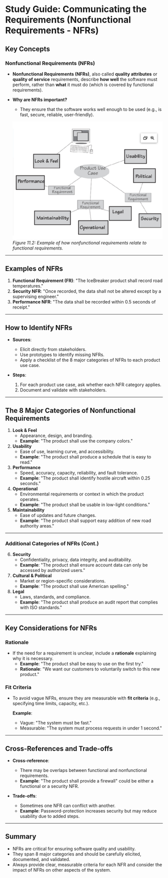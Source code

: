 
# Study Guide: Communicating the Requirements (Nonfunctional Requirements - NFRs)

## Key Concepts

### Nonfunctional Requirements (NFRs)
- **Nonfunctional Requirements (NFRs)**, also called **quality attributes** or **quality of service** requirements, describe **how well** the software must perform, rather than **what** it must do (which is covered by functional requirements).
- **Why are NFRs important?**  
  - They ensure that the software works well enough to be used (e.g., is fast, secure, reliable, user-friendly).

  ![img](./images/11.2.png)  
  *Figure 11.2: Example of how nonfunctional requirements relate to functional requirements.*

---

## Examples of NFRs

1. **Functional Requirement (FR)**: "The IceBreaker product shall record road temperatures."
2. **Security NFR**: "Once recorded, the data shall not be altered except by a supervising engineer."
3. **Performance NFR**: "The data shall be recorded within 0.5 seconds of receipt."

---

## How to Identify NFRs

- **Sources**:  
  - Elicit directly from stakeholders.
  - Use prototypes to identify missing NFRs.
  - Apply a checklist of the 8 major categories of NFRs to each product use case.



- **Steps**:
  1. For each product use case, ask whether each NFR category applies.
  2. Document and validate with stakeholders.

---

## The 8 Major Categories of Nonfunctional Requirements

1. **Look & Feel**
   - Appearance, design, and branding.
   - **Example**: "The product shall use the company colors."
2. **Usability**
   - Ease of use, learning curve, and accessibility.
   - **Example**: "The product shall produce a schedule that is easy to read."
3. **Performance**
   - Speed, accuracy, capacity, reliability, and fault tolerance.
   - **Example**: "The product shall identify hostile aircraft within 0.25 seconds."
4. **Operational**
   - Environmental requirements or context in which the product operates.
   - **Example**: "The product shall be usable in low-light conditions."
5. **Maintainability**
   - Ease of updates and future changes.
   - **Example**: "The product shall support easy addition of new road authority areas."

---

### Additional Categories of NFRs (Cont.)

6. **Security**
   - Confidentiality, privacy, data integrity, and auditability.
   - **Example**: "The product shall ensure account data can only be accessed by authorized users."
7. **Cultural & Political**
   - Market or region-specific considerations.
   - **Example**: "The product shall use American spelling."
8. **Legal**
   - Laws, standards, and compliance.
   - **Example**: "The product shall produce an audit report that complies with ISO standards."

---

## Key Considerations for NFRs

### Rationale
- If the need for a requirement is unclear, include a **rationale** explaining why it is necessary.
  - **Example**: "The product shall be easy to use on the first try."
  - **Rationale**: "We want our customers to voluntarily switch to this new product."

### Fit Criteria
- To avoid vague NFRs, ensure they are measurable with **fit criteria** (e.g., specifying time limits, capacity, etc.).
  
  **Example**:  
  - Vague: "The system must be fast."  
  - Measurable: "The system must process requests in under 1 second."

---

## Cross-References and Trade-offs

- **Cross-reference**:  
  - There may be overlaps between functional and nonfunctional requirements.
  - **Example**: "The product shall provide a firewall" could be either a functional or a security NFR.

- **Trade-offs**:  
  - Sometimes one NFR can conflict with another.
  - **Example**: Password-protection increases security but may reduce usability due to added steps.

---

## Summary

- NFRs are critical for ensuring software quality and usability.
- They span 8 major categories and should be carefully elicited, documented, and validated.
- Always provide clear, measurable criteria for each NFR and consider the impact of NFRs on other aspects of the system.



